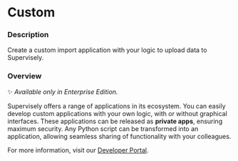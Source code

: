 # Custom

### Description

Create a custom import application with your logic to upload data to Supervisely.

### Overview

✨ _Available only in Enterprise Edition._

Supervisely offers a range of applications in its ecosystem. You can easily develop custom applications with your own logic, with or without graphical interfaces. These applications can be released as **private apps**, ensuring maximum security. Any Python script can be transformed into an application, allowing seamless sharing of functionality with your colleagues.

For more information, visit our [Developer Portal](https://developer.supervisely.com/).
